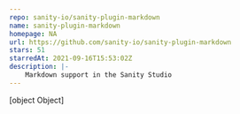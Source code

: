 ```yaml
---
repo: sanity-io/sanity-plugin-markdown
name: sanity-plugin-markdown
homepage: NA
url: https://github.com/sanity-io/sanity-plugin-markdown
stars: 51
starredAt: 2021-09-16T15:53:02Z
description: |-
    Markdown support in the Sanity Studio
---
```


[object Object]
